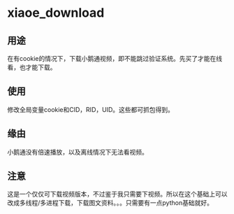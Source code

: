 # xiaoe_download

## 用途
在有cookie的情况下，下载小鹅通视频，即不能跳过验证系统。先买了才能在线看，也才能下载。

## 使用
修改全局变量cookie和CID，RID，UID。这些都可抓包得到。


## 缘由
小鹅通没有倍速播放，以及离线情况下无法看视频。


## 注意
这是一个仅仅可下载视频版本，不过鉴于我只需要下视频。所以在这个基础上可以改成多线程/多进程下载，下载图文资料。。。只需要有一点python基础就好。
